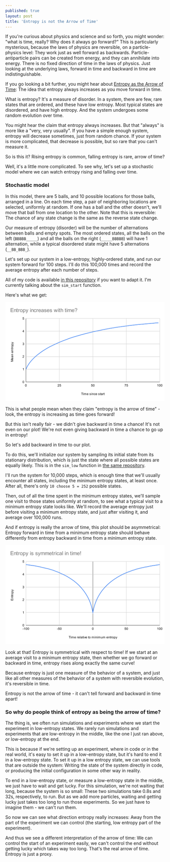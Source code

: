 ```yaml
---
published: true
layout: post
title: 'Entropy is not the Arrow of Time'
---
```

If you're curious about physics and science and so forth,
you might wonder: "what is time, really? Why does it always go forward?"
This is particularly mysterious, because the laws of physics are reversible,
on a particle-physics level:
They work just as well forward as backwards.
Particle-antiparticle pairs can be created from energy,
and they can annihilate into energy.
There is no fixed direction of time in the laws of physics.
Just looking at the underlying laws,
forward in time and backward in time are indistinguishable.

If you go looking a bit further,
you might hear about [Entropy as the Arrow of Time](https://en.wikipedia.org/wiki/Entropy_as_an_arrow_of_time): The idea that entropy always increases as you move forward in time.

What is entropy?
It's a measure of disorder.
In a system, there are few, rare states that are ordered, and these have low entropy.
Most typical states are disordered, and have high entropy.
And the system undergoes some random evolution over time.

You might hear the claim that entropy always increases.
But that "always" is more like a "very, very usually".
If you have a simple enough system, entropy will decrease sometimes,
just from random chance.
If your system is more complicated,
that decrease is possible, but so rare that you can't measure it.

So is this it? Rising entropy is common, falling entropy is rare, arrow of time?

Well, it's a little more complicated. To see why, let's set up a stochastic model where we can watch entropy rising and falling over time.

### Stochastic model

In this model, there are 5 balls, and 10 possible locations for those balls, arranged in a line. On each time step, a pair of neighboring locations are selected, uniformly at random. If one has a ball and the other doesn't, we'll move that ball from one location to the other.
Note that this is reversible: The chance of any state change is the same as the reverse state change.

Our measure of entropy (disorder) will be the number of alternations between balls and empty spots. The most ordered states, all the balls on the left (`BBBBB_____`) and all the balls on the right (`_____BBBBB`) will have 1 alternation, while a typical disordered state
might have 5 alternations (`__BB_BBB_`).

Let's set up our system in a low-entropy, highly-ordered state,
and run our system forward for 100 steps.
I'll do this 100,000 times and record the average entropy after each number of steps.

All of my code is available [in this repository](todo) if you want to adapt it. I'm currently talking about the `sim_start` function.

Here's what we get:

![todo](/assets/entropy/entropy-start.svg)

This is what people mean when they claim "entropy is the arrow of time" - look, the entropy is increasing as time goes forward!

But this isn't really fair - we didn't give backward in time a chance! It's not even on our plot! We're not even giving backward in time a chance to go up in entropy!

So let's add backward in time to our plot.

To do this, we'll initialize our system by sampling its initial state from its stationary distribution, which is just the state where all possible states are equally likely.
This is in the `sim_low` function in [the same repository](todo).

I'll run the system for 10,000 steps, which is enough time that we'll usually encounter all states, including the minimum entropy states, at least once. After all, there's only `10 choose 5 = 252` possible states.

Then, out of all the time spent in the minimum entropy states,
we'll sample one visit to those states uniformly at random,
to see what a typical visit to a minimum entropy state looks like.
We'll record the average entropy just before visiting a minimum entropy state,
and just after visiting it, and average over 100,000 runs.

And if entropy is really the arrow of time, this plot should be asymmetrical: Entropy forward in time from a minimum entropy state should behave differently from entropy backward in time from a minimum entropy state.

![todo](/assets/entropy/entropy-middle.svg)

Look at that! Entropy is symmetrical with respect to time!
If we start at an average visit to a minimum entropy state,
then whether we go forward or backward in time,
entropy rises along exactly the same curve!

Because entropy is just one measure of the behavior of a system,
and just like all other measures of the behavior of a system with reversible evolution,
it's reversible in time.

Entropy is not the arrow of time - it can't tell forward and backward in time apart!

### So why do people think of entropy as being the arrow of time?

The thing is, we often run simulations and experiments
where we start the experiment in low-entropy states.
We rarely run simulations and experiments that are low-entropy in the middle,
like the one I just ran above,
or low-entropy at the end.

This is because if we're setting up an experiment,
where in code or in the real world,
it's easy to set it up in a low-entropy state,
but it's hard to end it in a low-entropy state.
To set it up in a low entropy state,
we can use tools that are outside the system:
Writing the state of the system directly in code,
or producing the initial configuration in some other way in reality.

To end in a low-entropy state, or measure a low-entropy state in the middle,
we just have to wait and get lucky.
For this simulation, we're not waiting that long, because the system is so small:
These two simulations take 0.8s and 32s, respectively, to run.
But as we add more particles, waiting and getting lucky
just takes too long to run those experiments.
So we just have to imagine them - we can't run them.

So now we can see what direction entropy really increases:
Away from the part of the experiment we can control
(the starting, low entropy part of the experiment).

And thus we see a different interpretation of the arrow of time:
We can control the start of an experiment easily,
we can't control the end without getting lucky which takes way too long.
That's the real arrow of time.
Entropy is just a proxy.


